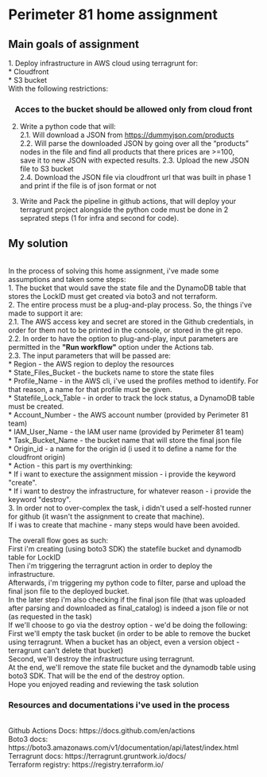 <h1>Perimeter 81 home assignment</h1>
<h2>Main goals of assignment</h2>
1. Deploy infrastructure in AWS cloud using terragrunt for: <br>
    * Cloudfront <br>
    * S3 bucket <br>
With the following restrictions: <br>
<b><div align="center"><h3>Acces to the bucket should be allowed only from cloud front</b></div></h3>

2. Write a python code that will: <br>
2.1. Will download a JSON from https://dummyjson.com/products <br>
2.2. Will parse the downloaded JSON by going over all the “products” nodes in the file and find all products that there prices are >=100, <br>
save it to new JSON with expected results.
2.3. Upload the new JSON file to S3 bucket <br>
2.4. Download the JSON file via cloudfront url that was built in phase 1 and print if the file is of json format or not<br>

3. Write and Pack the pipeline in github actions, that will deploy your terragrunt project alongside the python code must be done in 2 seprated steps
(1 for infra and second for code).

<h2>My solution</h2><br>
In the process of solving this home assignment, i've made some assumptions and taken some steps:<br>
1. The bucket that would save the state file and the DynamoDB table that stores the LockID must get created via boto3 and not terraform. <br>
2. The entire process must be a plug-and-play process. So, the things i've made to support it are:<br>
2.1. The AWS access key and secret are stored in the Github credentials, in order for them not to be printed in the console, or stored in the git repo. <br>
2.2. In order to have the option to plug-and-play, input parameters are permitted in the <b>"Run workflow"</b> option under the Actions tab. <br>
2.3. The input parameters that will be passed are:<br>
    * Region - the AWS region to deploy the resources<br>
    * State_Files_Bucket - the buckets name to store the state files<br>
    * Profile_Name - in the AWS cli, i've used the profiles method to identify. For that reason, a name for that profile must be given.<br>
    * Statefile_Lock_Table - in order to track the lock status, a DynamoDB table must be created.<br>
    * Account_Number - the AWS account number (provided by Perimeter 81 team)<br>
    * IAM_User_Name - the IAM user name (provided by Perimeter 81 team)<br>
    * Task_Bucket_Name - the bucket name that will store the final json file<br>
    * Origin_id - a name for the origin id (i used it to define a name for the cloudfront origin)<br>
    * Action - this part is my overthinking:<br>
      * If i want to execture the assignment mission - i provide the keyword "create".<br> 
      * If i want to destroy the infrastructure, for whatever reason - i provide the keyword "destroy". <br>
3. In order not to over-complex the task, i didn't used a self-hosted runner for github (it wasn't the assignment to create that machine).<br>
If i was to create that machine - many steps would have been avoided.<br>

The overall flow goes as such:<br>
First i'm creating (using boto3 SDK) the statefile bucket and dynamodb table for LockID <br>
Then i'm triggering the terragrunt action in order to deploy the infrastructure.<br>
Afterwards, i'm triggering my python code to filter, parse and upload the final json file to the deployed bucket. <br>
In the later step i'm also checking if the final json file (that was uploaded after parsing and downloaded as final_catalog) is indeed a json file or not (as requested in the task)<br>
If we'll choose to go via the destroy option - we'd be doing the following:<br>
First we'll empty the task bucket (in order to be able to remove the bucket using terragrunt. When a bucket has an object, even a version object - terragrunt can't delete that bucket)<br>
Second, we'll destroy the infrastructure using terragrunt.<br>
At the end, we'll remove the state file bucket and the dynamodb table using boto3 SDK. That will be the end of the destroy option.<br>
Hope you enjoyed reading and reviewing the task solution<br>

<h3>Resources and documentations i've used in the process</h3><br>
Github Actions Docs: https://docs.github.com/en/actions<br>
Boto3 docs: https://boto3.amazonaws.com/v1/documentation/api/latest/index.html<br>
Terragrunt docs: https://terragrunt.gruntwork.io/docs/<br>
Terraform registry: https://registry.terraform.io/<br>
